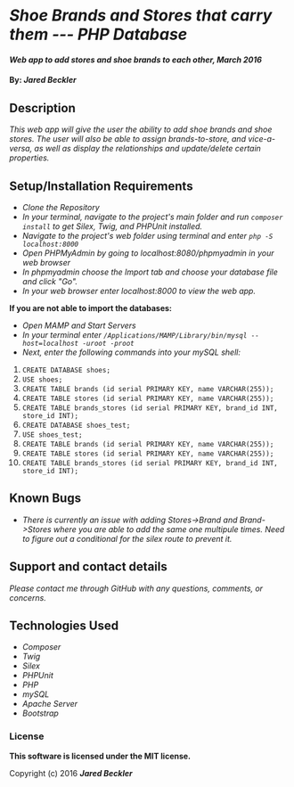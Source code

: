 # _Shoe Brands and Stores that carry them --- PHP Database_

#### _Web app to add stores and shoe brands to each other, March 2016_

#### By: _**Jared Beckler**_

## Description

_This web app will give the user the ability to add shoe brands and shoe stores. The user will also be able to assign brands-to-store, and vice-a-versa, as well as display the relationships and update/delete certain properties._

## Setup/Installation Requirements

* _Clone the Repository_
* _In your terminal, navigate to the project's main folder and run `composer install` to get Silex, Twig, and PHPUnit installed._
* _Navigate to the project's web folder using terminal and enter `php -S localhost:8000`_
* _Open PHPMyAdmin by going to localhost:8080/phpmyadmin in your web browser_
* _In phpmyadmin choose the Import tab and choose your database file and click "Go"._
* _In your web browser enter localhost:8000 to view the web app._

**If you are not able to import the databases:**
* _Open MAMP and Start Servers_
* _In your terminal enter `/Applications/MAMP/Library/bin/mysql --host=localhost -uroot -proot`_
* _Next, enter the following commands into your mySQL shell:_
1. `CREATE DATABASE shoes;`
2. `USE shoes;`
3. `CREATE TABLE brands (id serial PRIMARY KEY, name VARCHAR(255));`
4. `CREATE TABLE stores (id serial PRIMARY KEY, name VARCHAR(255));`
5. `CREATE TABLE brands_stores (id serial PRIMARY KEY, brand_id INT, store_id INT);`
6. `CREATE DATABASE shoes_test;`
7. `USE shoes_test;`
8. `CREATE TABLE brands (id serial PRIMARY KEY, name VARCHAR(255));`
9. `CREATE TABLE stores (id serial PRIMARY KEY, name VARCHAR(255));`
10. `CREATE TABLE brands_stores (id serial PRIMARY KEY, brand_id INT, store_id INT);`

## Known Bugs

* _There is currently an issue with adding Stores->Brand and Brand->Stores where you are able to add the same one multipule times. Need to figure out a conditional for the silex route to prevent it._

## Support and contact details

_Please contact me through GitHub with any questions, comments, or concerns._

## Technologies Used

* _Composer_
* _Twig_
* _Silex_
* _PHPUnit_
* _PHP_
* _mySQL_
* _Apache Server_
* _Bootstrap_

### License

**This software is licensed under the MIT license.**

Copyright (c) 2016 **_Jared Beckler_**
